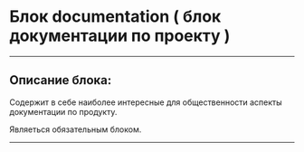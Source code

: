 # Блок documentation ( блок документации по проекту )

---


## Описание блока:
Содержит в себе наиболее интересные для общественности аспекты документации по продукту.

Являеться обязательным блоком.


---
